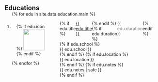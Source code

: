 <h2 id="education" style="margin: 2px 0px -15px;">Educations</h2>

<div class="publications">
<ol class="bibliography">

{% for edu in site.data.education.main %}

<li>

<div class="pub-row" style="display: flex; align-items: flex-start; height: 100px;">
  <div class="col-sm-3 abbr" style="position: relative; padding-right: 15px; padding-left: 15px; padding-top: 10px">
    {% if edu.icon %} 
    <img src="{{ edu.icon }}" style="width: 70px; height: auto;">
    {% endif %}
  </div>
  <div class="col-sm-9" style="position: relative; padding-right: 15px; padding-left: 20px;">
    <div style="display: flex; justify-content: space-between; width: 100%;">
      {% if edu.title %} 
      <div class="title"><a href="#">{{ edu.title }}</a></div>
      {% endif %}
      {% if edu.duration %} 
      <div class="duration" style="color: gray;">{{ edu.duration }}</div>
      {% endif %}
    </div>
    {% if edu.school %} 
    <div class="school">{{ edu.school }}</div>
    {% endif %}
    {% if edu.location %} 
    <div class="location">{{ edu.location }}</div>
    {% endif %}
    {% if edu.notes %}
    <div class="notes">   
      {{ edu.notes | safe }}
    </div>
    {% endif %}
  </div>
</div>

</li>
<br>

{% endfor %}

</ol>
</div>
